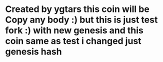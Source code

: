 # Created by ygtars this coin will be Copy any body :) but this is just test fork :) with new genesis and this coin same as test i changed just genesis hash
